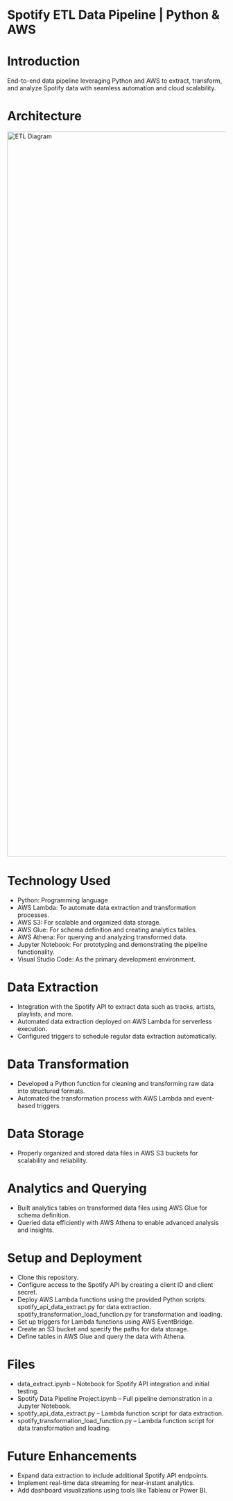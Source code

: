 # Spotify ETL Data Pipeline | Python & AWS

# Introduction
End-to-end data pipeline leveraging Python and AWS to extract, transform, and analyze Spotify data with seamless automation and cloud scalability.

# Architecture
<img width="1668" alt="ETL Diagram" src="https://github.com/user-attachments/assets/02ba7763-ac51-46ec-8091-7f098dbfcdc5" />

# Technology Used
- Python: Programming language
- AWS Lambda: To automate data extraction and transformation processes.
- AWS S3: For scalable and organized data storage.
- AWS Glue: For schema definition and creating analytics tables.
- AWS Athena: For querying and analyzing transformed data.
- Jupyter Notebook: For prototyping and demonstrating the pipeline functionality.
- Visual Studio Code: As the primary development environment.

# Data Extraction
- Integration with the Spotify API to extract data such as tracks, artists, playlists, and more.
- Automated data extraction deployed on AWS Lambda for serverless execution.
- Configured triggers to schedule regular data extraction automatically.

# Data Transformation
- Developed a Python function for cleaning and transforming raw data into structured formats.
- Automated the transformation process with AWS Lambda and event-based triggers.

# Data Storage
- Properly organized and stored data files in AWS S3 buckets for scalability and reliability.

# Analytics and Querying
- Built analytics tables on transformed data files using AWS Glue for schema definition.
- Queried data efficiently with AWS Athena to enable advanced analysis and insights.

# Setup and Deployment

- Clone this repository.
- Configure access to the Spotify API by creating a client ID and client secret.
- Deploy AWS Lambda functions using the provided Python scripts: spotify_api_data_extract.py for data extraction. spotify_transformation_load_function.py for transformation and loading.
- Set up triggers for Lambda functions using AWS EventBridge.
- Create an S3 bucket and specify the paths for data storage.
- Define tables in AWS Glue and query the data with Athena.

# Files
- data_extract.ipynb – Notebook for Spotify API integration and initial testing.
- Spotify Data Pipeline Project.ipynb – Full pipeline demonstration in a Jupyter Notebook.
- spotify_api_data_extract.py – Lambda function script for data extraction.
- spotify_transformation_load_function.py – Lambda function script for data transformation and loading.

# Future Enhancements
- Expand data extraction to include additional Spotify API endpoints.
- Implement real-time data streaming for near-instant analytics.
- Add dashboard visualizations using tools like Tableau or Power BI.
